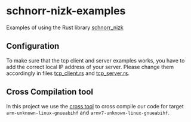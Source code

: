 # schnorr-nizk-examples
Examples of using the Rust library  [schnorr_nizk](https://gitlabci.exxeta.com/firas.hamila/nizk_authentication)

## Configuration
To make sure that the tcp client and server examples works, you have to add the correct local IP address of your server. Please change them accordingly in files [tcp_client.rs](https://gitlabci.exxeta.com/firas.hamila/schnorr-nizk-examples/-/blob/master/src/tcp_client.rs) and [tcp_server.rs](https://gitlabci.exxeta.com/firas.hamila/schnorr-nizk-examples/-/blob/master/src/tcp_server.rs). 

## Cross Compilation tool
In this project we use the [cross tool](https://github.com/cross-rs/cross) to cross compile our code for target `arm-unknown-linux-gnueabihf` and `armv7-unknown-linux-gnueabihf`.
